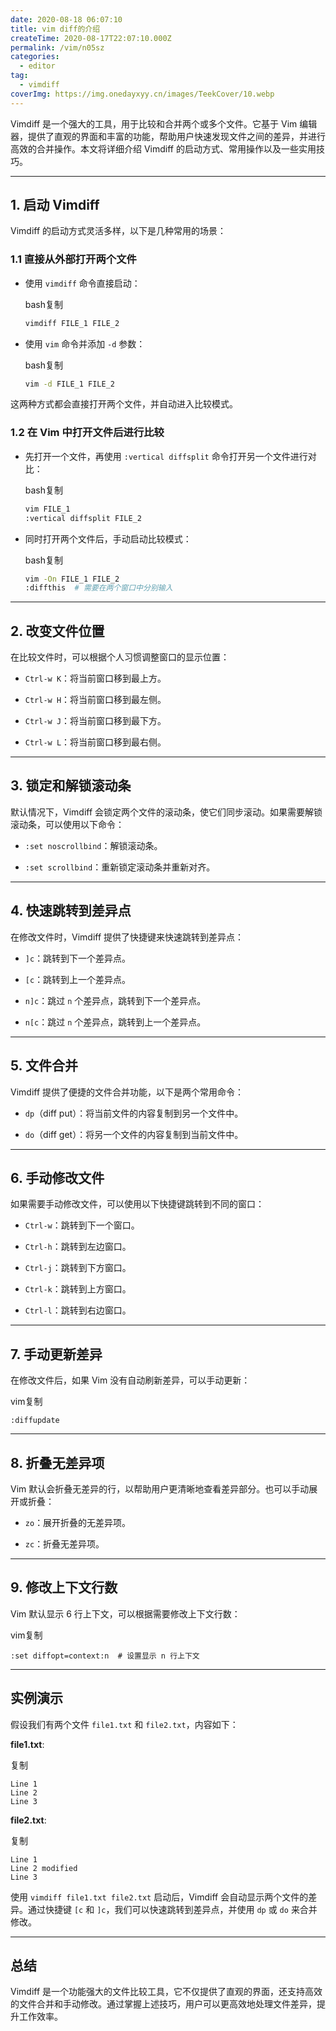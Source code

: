 ```yaml
---
date: 2020-08-18 06:07:10
title: vim diff的介绍
createTime: 2020-08-17T22:07:10.000Z
permalink: /vim/n05sz
categories:
  - editor
tag:
  - vimdiff
coverImg: https://img.onedayxyy.cn/images/TeekCover/10.webp
---
```


Vimdiff 是一个强大的工具，用于比较和合并两个或多个文件。它基于 Vim 编辑器，提供了直观的界面和丰富的功能，帮助用户快速发现文件之间的差异，并进行高效的合并操作。本文将详细介绍 Vimdiff 的启动方式、常用操作以及一些实用技巧。

---

## 1. 启动 Vimdiff

Vimdiff 的启动方式灵活多样，以下是几种常用的场景：

### 1.1 直接从外部打开两个文件

- 使用 `vimdiff` 命令直接启动：
    
    bash复制
    
    ```bash
    vimdiff FILE_1 FILE_2
    ```
    
- 使用 `vim` 命令并添加 `-d` 参数：
    
    bash复制
    
    ```bash
    vim -d FILE_1 FILE_2
    ```
    

这两种方式都会直接打开两个文件，并自动进入比较模式。

### 1.2 在 Vim 中打开文件后进行比较

- 先打开一个文件，再使用 `:vertical diffsplit` 命令打开另一个文件进行对比：
    
    bash复制
    
    ```bash
    vim FILE_1
    :vertical diffsplit FILE_2
    ```
    
- 同时打开两个文件后，手动启动比较模式：
    
    bash复制
    
    ```bash
    vim -On FILE_1 FILE_2
    :diffthis  # 需要在两个窗口中分别输入
    ```
    

---

## 2. 改变文件位置

在比较文件时，可以根据个人习惯调整窗口的显示位置：

- `Ctrl-w K`：将当前窗口移到最上方。
    
- `Ctrl-w H`：将当前窗口移到最左侧。
    
- `Ctrl-w J`：将当前窗口移到最下方。
    
- `Ctrl-w L`：将当前窗口移到最右侧。
    

---

## 3. 锁定和解锁滚动条

默认情况下，Vimdiff 会锁定两个文件的滚动条，使它们同步滚动。如果需要解锁滚动条，可以使用以下命令：

- `:set noscrollbind`：解锁滚动条。
    
- `:set scrollbind`：重新锁定滚动条并重新对齐。
    

---

## 4. 快速跳转到差异点

在修改文件时，Vimdiff 提供了快捷键来快速跳转到差异点：

- `]c`：跳转到下一个差异点。
    
- `[c`：跳转到上一个差异点。
    
- `n]c`：跳过 `n` 个差异点，跳转到下一个差异点。
    
- `n[c`：跳过 `n` 个差异点，跳转到上一个差异点。
    

---

## 5. 文件合并

Vimdiff 提供了便捷的文件合并功能，以下是两个常用命令：

- `dp`（diff put）：将当前文件的内容复制到另一个文件中。
    
- `do`（diff get）：将另一个文件的内容复制到当前文件中。
    

---

## 6. 手动修改文件

如果需要手动修改文件，可以使用以下快捷键跳转到不同的窗口：

- `Ctrl-w`：跳转到下一个窗口。
    
- `Ctrl-h`：跳转到左边窗口。
    
- `Ctrl-j`：跳转到下方窗口。
    
- `Ctrl-k`：跳转到上方窗口。
    
- `Ctrl-l`：跳转到右边窗口。
    

---

## 7. 手动更新差异

在修改文件后，如果 Vim 没有自动刷新差异，可以手动更新：

vim复制

```vim
:diffupdate
```

---

## 8. 折叠无差异项

Vim 默认会折叠无差异的行，以帮助用户更清晰地查看差异部分。也可以手动展开或折叠：

- `zo`：展开折叠的无差异项。
    
- `zc`：折叠无差异项。
    

---

## 9. 修改上下文行数

Vim 默认显示 6 行上下文，可以根据需要修改上下文行数：

vim复制

```vim
:set diffopt=context:n  # 设置显示 n 行上下文
```

---

## 实例演示

假设我们有两个文件 `file1.txt` 和 `file2.txt`，内容如下：

**file1.txt**:

复制

```
Line 1
Line 2
Line 3
```

**file2.txt**:

复制

```
Line 1
Line 2 modified
Line 3
```

使用 `vimdiff file1.txt file2.txt` 启动后，Vimdiff 会自动显示两个文件的差异。通过快捷键 `[c` 和 `]c`，我们可以快速跳转到差异点，并使用 `dp` 或 `do` 来合并修改。

---

## 总结

Vimdiff 是一个功能强大的文件比较工具，它不仅提供了直观的界面，还支持高效的文件合并和手动修改。通过掌握上述技巧，用户可以更高效地处理文件差异，提升工作效率。